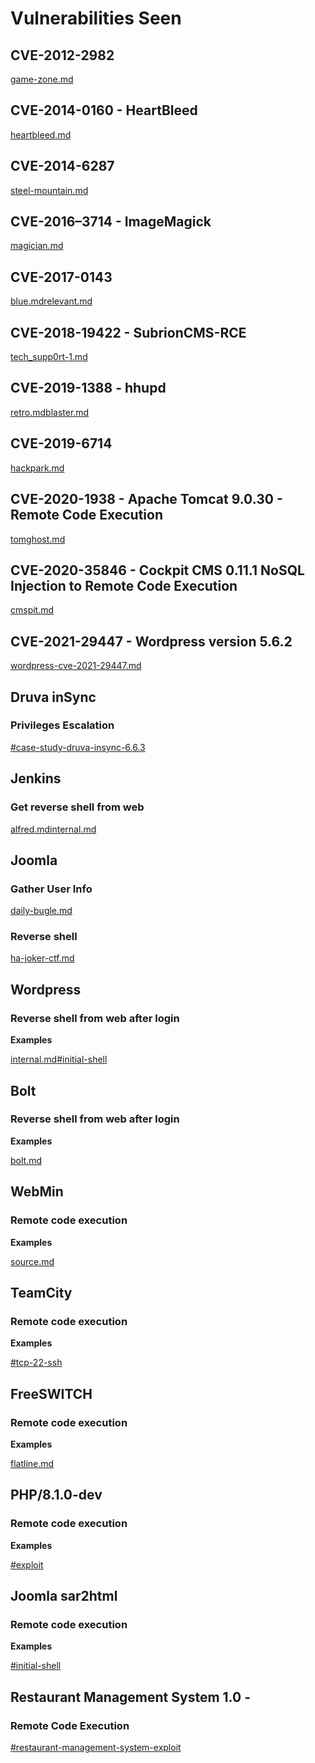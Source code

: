 # Vulnerabilities Seen

## CVE-2012-2982

[game-zone.md](../../walkthroughs/tryhackme/game-zone.md "mention")

## CVE-2014-0160 - HeartBleed

[heartbleed.md](../../walkthroughs/tryhackme/heartbleed.md "mention")

## CVE-2014-6287

[steel-mountain.md](../../walkthroughs/tryhackme/steel-mountain.md "mention")

## CVE-2016–3714 - ImageMagick

[magician.md](../../walkthroughs/tryhackme/magician.md "mention")

## CVE-2017-0143

[blue.md](../../walkthroughs/tryhackme/blue.md "mention")[relevant.md](../../walkthroughs/tryhackme/relevant.md "mention")

## CVE-2018-19422 - SubrionCMS-RCE

[tech\_supp0rt-1.md](../../walkthroughs/tryhackme/tech\_supp0rt-1.md "mention")

## CVE-2019-1388 - hhupd

[retro.md](../../walkthroughs/tryhackme/retro.md "mention")[blaster.md](../../walkthroughs/tryhackme/blaster.md "mention")

## CVE-2019-6714

[hackpark.md](../../walkthroughs/tryhackme/hackpark.md "mention")

## CVE-2020-1938 - Apache Tomcat 9.0.30 - Remote Code Execution

[tomghost.md](../../walkthroughs/tryhackme/tomghost.md "mention")

## CVE-2020-35846 - Cockpit CMS 0.11.1 NoSQL Injection to Remote Code Execution

[cmspit.md](../../walkthroughs/tryhackme/cmspit.md "mention")

## CVE-2021-29447 - Wordpress version 5.6.2

[wordpress-cve-2021-29447.md](../../walkthroughs/tryhackme/wordpress-cve-2021-29447.md "mention")



## Druva inSync

### Privileges Escalation

[#case-study-druva-insync-6.6.3](../../walkthroughs/tryhackme/windows-privilege-escalation.md#case-study-druva-insync-6.6.3 "mention")

## Jenkins

### Get reverse shell from web

[alfred.md](../../walkthroughs/tryhackme/alfred.md "mention")[internal.md](../../walkthroughs/tryhackme/internal.md "mention")

## Joomla

### Gather User Info

[daily-bugle.md](../../walkthroughs/tryhackme/daily-bugle.md "mention")

### Reverse shell&#x20;

[ha-joker-ctf.md](../../walkthroughs/tryhackme/ha-joker-ctf.md "mention")

## Wordpress

### Reverse shell from web after login

**Examples**

[internal.md](../../walkthroughs/tryhackme/internal.md "mention")[#initial-shell](../../walkthroughs/tryhackme/wekor.md#initial-shell "mention")

## Bolt

### Reverse shell from web after login

**Examples**

[bolt.md](../../walkthroughs/tryhackme/bolt.md "mention")

## WebMin

### Remote code execution

**Examples**

[source.md](../../walkthroughs/tryhackme/source.md "mention")

## TeamCity

### Remote code execution

**Examples**

[#tcp-22-ssh](../../walkthroughs/tryhackme/vulnnet-internal.md#tcp-22-ssh "mention")



## FreeSWITCH

### Remote code execution

**Examples**

[flatline.md](../../walkthroughs/tryhackme/flatline.md "mention")

## PHP/8.1.0-dev

### Remote code execution

**Examples**

[#exploit](../../walkthroughs/tryhackme/agent-t.md#exploit "mention")

## Joomla sar2html

### Remote code execution

**Examples**

[#initial-shell](../../walkthroughs/tryhackme/boiler-ctf.md#initial-shell "mention")



## Restaurant Management System 1.0 -&#x20;

### Remote Code Execution

[#restaurant-management-system-exploit](../../walkthroughs/tryhackme/zeno.md#restaurant-management-system-exploit "mention")
